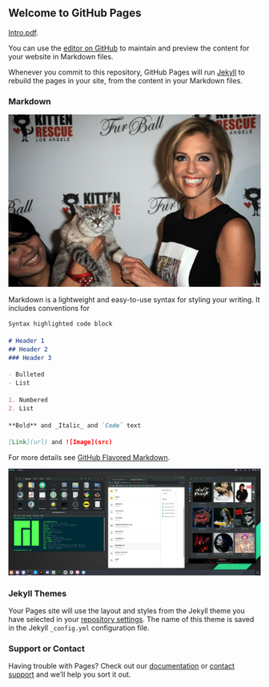 ## Welcome to GitHub Pages

[Intro.pdf](https://github.com/wiccasoft/wiccasoft.github.io/blob/master/Head_First.pdf).

You can use the [editor on GitHub](https://github.com/wiccasoft/wiccasoft.github.io/edit/master/README.md) to maintain and preview the content for your website in Markdown files.

Whenever you commit to this repository, GitHub Pages will run [Jekyll](https://jekyllrb.com/) to rebuild the pages in your site, from the content in your Markdown files.

### Markdown
 <a href="https://plus.google.com/103231961402148998587">
 <img src="fur-ball-at-the-skirball.jpg" alt="hi" class="inline"/></a>
 
Markdown is a lightweight and easy-to-use syntax for styling your writing. It includes conventions for

```markdown
Syntax highlighted code block

# Header 1
## Header 2
### Header 3

- Bulleted
- List

1. Numbered
2. List

**Bold** and _Italic_ and `Code` text

[Link](url) and ![Image](src)
```

For more details see [GitHub Flavored Markdown](https://guides.github.com/features/mastering-markdown/).

![Screenshot](Rollin&Scratchin.png)

### Jekyll Themes

Your Pages site will use the layout and styles from the Jekyll theme you have selected in your [repository settings](https://github.com/wiccasoft/wiccasoft.github.io/settings). The name of this theme is saved in the Jekyll `_config.yml` configuration file.

### Support or Contact

Having trouble with Pages? Check out our [documentation](https://help.github.com/categories/github-pages-basics/) or [contact support](https://github.com/contact) and we’ll help you sort it out.
